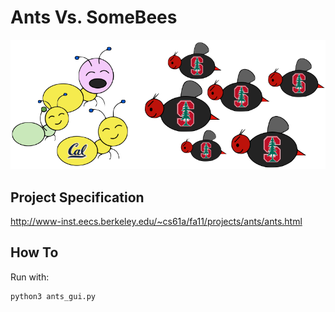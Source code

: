 Ants Vs. SomeBees
=================

![antsVsBees](https://github.com/knd/BerkeleyEducation/raw/master/CS61A/proj3/img/ants_vs_bees.png)

Project Specification
-----

http://www-inst.eecs.berkeley.edu/~cs61a/fa11/projects/ants/ants.html

How To
----

Run with:

    python3 ants_gui.py
